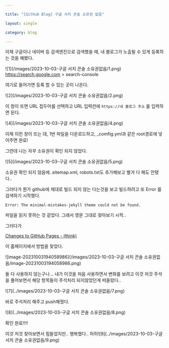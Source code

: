 ```yaml
---

title: "[Github Blog] 구글 서치 콘솔 소유권 없음"

layout: single

category: blog

---
```



이제 구글이나 네이버 등 검색엔진으로 검색했을 때, 내 블로그가 노출될 수 있게 등록하는 것을 해봤다. 


![1](/images/2023-10-03-구글 서치 콘솔 소유권없음/1.png)
<url>https://search.google.com >  search-console</url>

여기로 들어가면 등록 할 수 있는 곳이 나온다.

![2](/images/2023-10-03-구글 서치 콘솔 소유권없음/2.png)

이 창이 뜨면 URL 접두어를 선택하고 URL 입력칸에 `https://내 블로그 주소` 를 입력하면 된다.

![4](/images/2023-10-03-구글 서치 콘솔 소유권없음/4.png)

이제 이런 창이 뜨는 데, 1번 파일을 다운로드하고, _comfig.yml과 같은 root경로에 넣어주면 완료! <br/>

그런데 나는 자꾸 소유권이 확인 되지 않았다.

![5](/images/2023-10-03-구글 서치 콘솔 소유권없음/5.png)

소유권 확인 되지 않음에..sitemap.xml, robots.txt도 추가해보고 별겨 다 해도 안됐다..

그러다가 뭔가 github에 제대로 빌드 되지 않는 다는것을 보고 빌드하려고 또 Error 를 검색하기 시작했다.

`Error: The minimal-mistakes-jekyll theme could not be found.`

파일을 읽지 못하는 것 같았다. 그래서 영문 그대로 찾아보기 시작..

그러다가  

[Changes to GitHub Pages - (think)](https://batsov.com/articles/2021/12/19/changes-to-github-pages/)

이 홈페이지에서 방법을 찾았다.

![image-20231003194058986](/images/2023-10-03-구글 서치 콘솔 소유권없음/image-20231003194058986.png)

둘 다 사용하지 않는구나... 내가 이것을 처음 사용하면서 변화를 보려고 이것 저것 주석을 풀어보면서 해당 항목들이 주석처리 되지않았던게 떠올랐다..

![7](../images/2023-10-03-구글 서치 콘솔 소유권없음/7.png)

바로 주석처리 해주고 push해줬다.

![8](../images/2023-10-03-구글 서치 콘솔 소유권없음/8.png)

확인 완료!!!!

이것 저것 찾아보면서 힘들었지만.. 행복했다.. 허허![9](../images/2023-10-03-구글 서치 콘솔 소유권없음/9.png)
